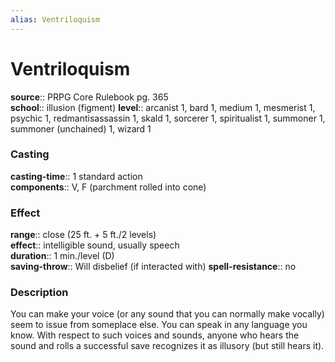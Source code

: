 ```yaml
---
alias: Ventriloquism
---
```


# Ventriloquism 

**source**:: PRPG Core Rulebook pg. 365  
**school**:: illusion (figment)
**level**:: arcanist 1, bard 1, medium 1, mesmerist 1, psychic 1, redmantisassassin 1, skald 1, sorcerer 1, spiritualist 1, summoner 1, summoner (unchained) 1, wizard 1

### Casting 

**casting-time**:: 1 standard action  
**components**:: V, F (parchment rolled into cone)

### Effect 

**range**:: close (25 ft. + 5 ft./2 levels)  
**effect**:: intelligible sound, usually speech  
**duration**:: 1 min./level (D)  
**saving-throw**:: Will disbelief (if interacted with)
**spell-resistance**:: no

### Description 

You can make your voice (or any sound that you can normally make vocally) seem to issue from someplace else. You can speak in any language you know. With respect to such voices and sounds, anyone who hears the sound and rolls a successful save recognizes it as illusory (but still hears it).
